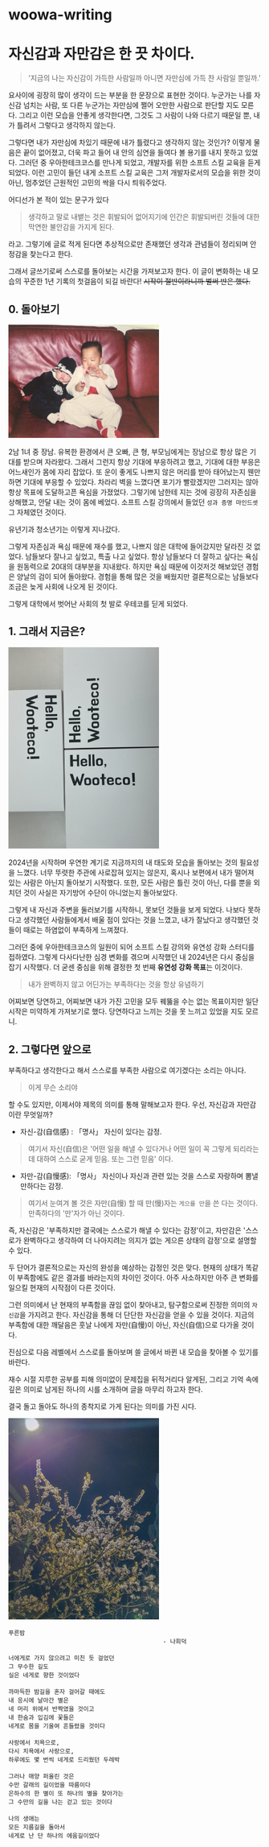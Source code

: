 # woowa-writing

# 자신감과 자만감은 한 끗 차이다.

> '지금의 나는 자신감이 가득한 사람일까 아니면 자만심에 가득 찬 사람일 뿐일까.'

요사이에 굉장히 많이 생각이 드는 부분을 한 문장으로 표현한 것이다. 누군가는 나를 자신감 넘치는 사람, 또 다른 누군가는 자만심에 쩔어 오만한 사람으로 판단할 지도 모른다. 그리고 이런 모습을 안좋게 생각한다면, 그것도 그 사람이 나와 다르기 때문일 뿐, 내가 틀려서 그렇다고 생각하지 않는다.

그렇다면 내가 자만심에 차있기 때문에 내가 틀렸다고 생각하지 않는 것인가? 이렇게 물음은 끝이 없어졌고, 더욱 파고 들어 내 안의 심연을 들여다 볼 용기를 내지 못하고 있었다.
그러던 중 우아한테크코스를 만나게 되었고, 개발자를 위한 소프트 스킬 교육을 듣게 되었다. 이런 고민이 들던 내게 소프트 스킬 교육은 그저 개발자로서의 모습을 위한 것이 아닌, 멈추었던 근원적인 고민의 싹을 다시 틔워주었다.

어디선가 본 적이 있는 문구가 있다
> 생각하고 말로 내뱉는 것은 휘발되어 없어지기에 인간은 휘발되버린 것들에 대한 막연한 불안감을 가지게 된다.

라고. 그렇기에 글로 적게 된다면 추상적으로만 존재했던 생각과 관념들이 정리되며 안정감을 찾는다고 한다.

그래서 글쓰기로써 스스로를 돌아보는 시간을 가져보고자 한다.
이 글이 변화하는 내 모습의 꾸준한 1년 기록의 첫걸음이 되길 바란다!
~~시작이 절반이라니까 벌써 반은 했다.~~
## 0. 돌아보기
<img src="image1.jpeg" alt="여동생(좌) 본인(우)" width="300"/>

2남 1녀 중 장남. 유복한 환경에서 큰 오빠, 큰 형, 부모님에게는 장남으로 항상 많은 기대를 받으며 자라왔다.
그래서 그런지 항상 기대에 부응하려고 했고, 기대에 대한 부응은 어느새인가 몸에 자리 잡았다.
또 운이 좋게도 나쁘지 않은 머리를 받아 태어났는지 웬만하면 기대에 부응할 수 있었다. 차라리 벽을 느꼈다면 포기가 빨랐겠지만 그러지는 않아 항상 목표에 도달하고픈 욕심을 가졌었다. 그렇기에 남한테 지는 것에 굉장히 자존심을 상해했고, 안달 내는 것이 몸에 베었다. 소프트 스킬 강의에서 들었던 `성과 증명 마인드셋` 그 자체였던 것이다.

유년기과 청소년기는 이렇게 지나갔다.

그렇게 자존심과 욕심 때문에 재수를 했고, 나쁘지 않은 대학에 들어갔지만 달라진 것 없었다. 남들보다 잘나고 싶었고, 특출 나고 싶었다. 항상 남들보다 더 잘하고 싶다는 욕심을 원동력으로 20대의 대부분을 지내왔다. 하지만 욕심 때문에 이것저것 해보았던 경험은 양날의 검이 되어 돌아왔다. 경험을 통해 많은 것을 배웠지만 결론적으로는 남들보다 조금은 늦게 사회에 나오게 된 것이다.

그렇게 대학에서 벗어난 사회의 첫 발로 우테코를 딛게 되었다.


## 1. 그래서 지금은?

<img src="image2.jpeg" alt="우테코 웰컴키트" width="300"/>

2024년을 시작하며 우연한 계기로 지금까지의 내 태도와 모습을 돌아보는 것의 필요성을 느꼈다. 너무 뚜렷한 주관에 사로잡혀 있지는 않은지, 혹시나 보편에서 내가 떨어져 있는 사람은 아닌지 돌아보기 시작했다. 또한, 모든 사람은 틀린 것이 아닌, 다를 뿐을 외치던 것이 사실은 자기방어 수단이 아니었는지 돌아보았다.

그렇게 내 자신과 주변을 둘러보기를 시작하니, 못보던 것들을 보게 되었다. 나보다 못하다고 생각했던 사람들에게서 배울 점이 있다는 것을 느꼈고, 내가 잘났다고 생각했던 것들이 때로는 하염없이 부족하게 느껴졌다.

그러던 중에 우아한테크코스의 일원이 되어 소프트 스킬 강의와 유연성 강화 스터디를 접하였다.
그렇게 다사다난한 심경 변화를 겪으며 시작했던 내 2024년은 다시 중심을 잡기 시작했다. 더 굳센 중심을 위해 결정한 첫 번째 **유연성 강화 목표**는 이것이다.

> 내가 완벽하지 않고 어딘가는 부족하다는 것을 항상 유념하기

어찌보면 당연하고, 어찌보면 내가 가진 고민을 모두 꿰뚫을 수는 없는 목표이지만 일단 시작은 미약하게 가져보기로 했다. 당연하다고 느끼는 것을 못 느끼고 있었을 지도 모르니.


## 2. 그렇다면 앞으로

부족하다고 생각한다고 해서 스스로를 부족한 사람으로 여기겠다는 소리는 아니다.
> 이게 무슨 소리야

할 수도 있지만, 이제서야 제목의 의미를 통해 말해보고자 한다.
우선, 자신감과 자만감이란 무엇일까?
- 자신-감(自信感) : 「명사」 자신이 있다는 감정.

> 여기서 자신(自信)은 '어떤 일을 해낼 수 있다거나 어떤 일이 꼭 그렇게 되리라는 데 대하여 스스로 굳게 믿음. 또는 그런 믿음' 이다.

- 자만-감(自慢感): 「명사」 자신이나 자신과 관련 있는 것을 스스로 자랑하며 뽐낼 만하다는 감정.

> 여기서 눈여겨 볼 것은 자만(自慢) 할 때 만(慢)자는 `게으를 만`을 쓴 다는 것이다. 만족하다의 '만'자가 아닌 것이다.

즉, 자신감은 '부족하지만 결국에는 스스로가 해낼 수 있다는 감정'이고, 자만감은 '스스로가 완벽하다고 생각하여 더 나아지려는 의지가 없는 게으른 상태의 감정'으로 설명할 수 있다.

두 단어가 결론적으로는 자신의 완성을 예상하는 감정인 것은 맞다. 현재의 상태가 똑같이 부족함에도 같은 결과를 바라는지의 차이인 것이다. 아주 사소하지만 아주 큰 변화를 일으킬 현재의 시작점이 다른 것이다.

그런 의미에서 난 현재의 부족함을 끊임 없이 찾아내고, 탐구함으로써 진정한 의미의 `자신감`을 가지려고 한다. 자신감을 통해 더 단단한 자신감을 얻을 수 있을 것이다.
지금의 부족함에 대한 깨달음은 훗날 나에게 자만(自慢)이 아닌, 자신(自信)으로 다가올 것이다.

진심으로 다음 레벨에서 스스로를 돌아보며 쓸 글에서 바뀐 내 모습을 찾아볼 수 있기를 바란다.

재수 시절 지루한 공부를 피해 의미없이 문제집을 뒤적거리다 알게된, 그리고 기억 속에 깊은 의미로 남게된 하나의 시를 소개하며 글을 마무리 하고자 한다.

결국 돌고 돌아도 하나의 종착지로 가게 된다는 의미를 가진 시다.

<img src="image3.jpeg" alt="여동생(좌) 본인(우)" width="300"/>

```
푸른밤
                                           - 나희덕

너에게로 가지 않으려고 미친 듯 걸었던
그 무수한 길도
실은 네게로 향한 것이었다

까마득한 밤길을 혼자 걸어갈 때에도
내 응시에 날아간 별은
네 머리 위에서 반짝였을 것이고
내 한숨과 입김에 꽃들은
네게로 몸을 기울여 흔들렸을 것이다

사랑에서 치욕으로,
다시 치욕에서 사랑으로,
하루에도 몇 번씩 네게로 드리웠던 두레박

그러나 매양 퍼올린 것은
수만 갈래의 길이었을 따름이다
은하수의 한 별이 또 하나의 별을 찾아가는
그 수만의 길을 나는 걷고 있는 것이다

나의 생애는
모든 지름길을 돌아서
네게로 난 단 하나의 에움길이었다
```


